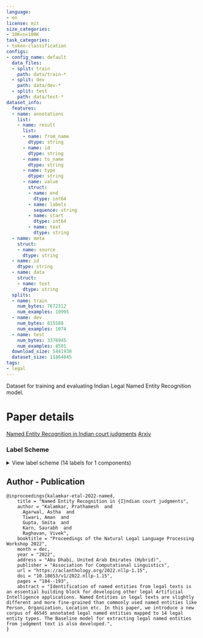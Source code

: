 ```yaml
---
language:
- en
license: mit
size_categories:
- 10K<n<100K
task_categories:
- token-classification
configs:
- config_name: default
  data_files:
  - split: train
    path: data/train-*
  - split: dev
    path: data/dev-*
  - split: test
    path: data/test-*
dataset_info:
  features:
  - name: annotations
    list:
    - name: result
      list:
      - name: from_name
        dtype: string
      - name: id
        dtype: string
      - name: to_name
        dtype: string
      - name: type
        dtype: string
      - name: value
        struct:
        - name: end
          dtype: int64
        - name: labels
          sequence: string
        - name: start
          dtype: int64
        - name: text
          dtype: string
  - name: meta
    struct:
    - name: source
      dtype: string
  - name: id
    dtype: string
  - name: data
    struct:
    - name: text
      dtype: string
  splits:
  - name: train
    num_bytes: 7672312
    num_examples: 10995
  - name: dev
    num_bytes: 815588
    num_examples: 1074
  - name: test
    num_bytes: 3376945
    num_examples: 4501
  download_size: 5441938
  dataset_size: 11864845
tags:
- legal
---
```


Dataset for training and evaluating Indian Legal Named Entity Recognition model.

# Paper details
[Named Entity Recognition in Indian court judgments](https://aclanthology.org/2022.nllp-1.15/)
[Arxiv](https://arxiv.org/abs/2211.03442)


### Label Scheme

<details>

<summary>View label scheme (14 labels for 1 components)</summary>

| ENTITY | BELONGS TO |
| --- | --- |
| `LAWYER` | PREAMBLE |
| `COURT` | PREAMBLE, JUDGEMENT |
| `JUDGE` | PREAMBLE, JUDGEMENT |
| `PETITIONER` | PREAMBLE, JUDGEMENT |
| `RESPONDENT` | PREAMBLE, JUDGEMENT |
| `CASE_NUMBER` | JUDGEMENT | 
| `GPE` | JUDGEMENT |
| `DATE` | JUDGEMENT |
| `ORG` | JUDGEMENT |
| `STATUTE` | JUDGEMENT |
| `WITNESS` | JUDGEMENT |
| `PRECEDENT` | JUDGEMENT |
| `PROVISION` | JUDGEMENT |
| `OTHER_PERSON` | JUDGEMENT |

</details>

## Author - Publication

```
@inproceedings{kalamkar-etal-2022-named,
    title = "Named Entity Recognition in {I}ndian court judgments",
    author = "Kalamkar, Prathamesh  and
      Agarwal, Astha  and
      Tiwari, Aman  and
      Gupta, Smita  and
      Karn, Saurabh  and
      Raghavan, Vivek",
    booktitle = "Proceedings of the Natural Legal Language Processing Workshop 2022",
    month = dec,
    year = "2022",
    address = "Abu Dhabi, United Arab Emirates (Hybrid)",
    publisher = "Association for Computational Linguistics",
    url = "https://aclanthology.org/2022.nllp-1.15",
    doi = "10.18653/v1/2022.nllp-1.15",
    pages = "184--193",
    abstract = "Identification of named entities from legal texts is an essential building block for developing other legal Artificial Intelligence applications. Named Entities in legal texts are slightly different and more fine-grained than commonly used named entities like Person, Organization, Location etc. In this paper, we introduce a new corpus of 46545 annotated legal named entities mapped to 14 legal entity types. The Baseline model for extracting legal named entities from judgment text is also developed.",
}
```